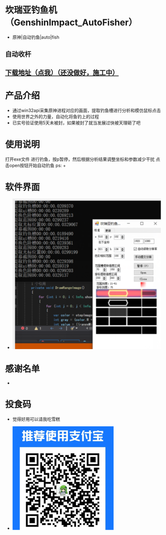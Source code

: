# 坎瑞亚钓鱼机（GenshinImpact_AutoFisher）
+ 原神|自动钓鱼|auto|fish
## 自动收杆
## [下载地址（点我）（还没做好，施工中）](https://github.com/red-gezi/GenshinImpact_AutoFisher/releases)
# 产品介绍
+ 通过win32api采集原神进程对应的画面，提取钓鱼槽进行分析和模仿鼠标点击
+ 使用世界之外的力量，自动化将鱼钓上的过程
+ 已实号验证使用5天未被封，如果被封了就当发展过快被天理砸了吧
# 使用说明
打开exe文件
进行钓鱼，按p暂停，然后根据分析结果调整坐标和参数减少干扰
点击open按钮开始自动钓鱼
ps:
+ 

# 软件界面
+ ![1.png](/img/1.png)

# 感谢名单
+
# 投食码
+ 觉得好用可以请我吃雪糕

+ ![支付宝](/img/pay.png)
